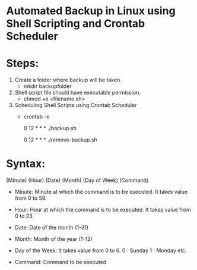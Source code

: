 # Automated Backup in Linux using Shell Scripting and Crontab Scheduler

# Steps: 

1) Create a folder where backup will be taken. 
   - mkdir backupfolder 
2) Shell script file should have executable permission.
   - chmod +x <filename.sh>
3) Scheduling Shell Scripts using Crontab Scheduler
   - crontab -e

     0 12 * * * ./backup.sh 
  
     0 12 * * * ./remove-backup.sh
   
   
 # Syntax:
 
  (Minute) (Hour) (Date) (Month) (Day of Week) (Command)
  
* Minute: Minute at which the command is to be executed. It takes value from 0 to 59.
* Hour: Hour at which the command is to be executed. It takes value from 0 to 23.
* Date: Date of the month (1-31)
* Month: Month of the year (1-12)
* Day of the Week: It takes value from 0 to 6.
   0 : Sunday
   1 : Monday etc.
   
* Command: Command to be executed
